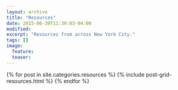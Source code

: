 ```yaml
---
layout: archive
title: "Resources"
date: 2015-06-30T11:39:03-04:00
modified:
excerpt: "Resources from across New York City."
tags: []
image:
  feature:
  teaser:
---
```


<div class="tiles">
{% for post in site.categories.resources %}
  {% include post-grid-resources.html %}
{% endfor %}
</div><!-- /.tiles -->